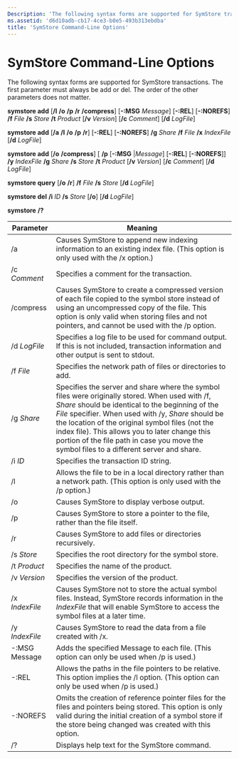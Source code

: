 ```yaml
---
Description: 'The following syntax forms are supported for SymStore transactions. The first parameter must always be add or del. The order of the other parameters does not matter.'
ms.assetid: 'd6d10adb-cb17-4ce3-b0e5-493b313ebdba'
title: 'SymStore Command-Line Options'
---
```


# SymStore Command-Line Options

The following syntax forms are supported for SymStore transactions. The first parameter must always be add or del. The order of the other parameters does not matter.

**symstore add** \[**/l** **/o** **/p** **/r** **/compress**\] \[**-:MSG** *Message*\] \[**-:REL**\] \[**-:NOREFS**\] **/f** *File* **/s** *Store* **/t** *Product* \[**/v** *Version*\] \[**/c** *Comment*\] \[**/d** *LogFile*\]

**symstore add** \[**/a** **/l** **/o** **/p** **/r**\] \[**-:REL**\] \[**-:NOREFS**\] **/g** *Share* **/f** *File* **/x** *IndexFile* \[**/d** *LogFile*\]

**symstore add** \[**/o** **/compress**\] \[ **/p** \[**-:MSG** \|*Message*\] \[**-:REL**\] \[**-:NOREFS**\]\] **/y** *IndexFile* **/g** *Share* **/s** *Store* **/t** *Product* \[**/v** *Version*\] \[**/c** *Comment*\] \[**/d** *LogFile*\]

**symstore query** \[**/o** **/r**\] **/f** *File* **/s** *Store* \[**/d** *LogFile*\]

**symstore del** **/i** *ID* **/s** *Store* \[**/o**\] \[**/d** *LogFile*\]

**symstore** **/?**



| Parameter      | Meaning                                                                                                                                                                                                                                                                                                                                                                                                      |
|----------------|--------------------------------------------------------------------------------------------------------------------------------------------------------------------------------------------------------------------------------------------------------------------------------------------------------------------------------------------------------------------------------------------------------------|
| /a             | Causes SymStore to append new indexing information to an existing index file. (This option is only used with the /x option.)                                                                                                                                                                                                                                                                                 |
| /c *Comment*   | Specifies a comment for the transaction.                                                                                                                                                                                                                                                                                                                                                                     |
| /compress      | Causes SymStore to create a compressed version of each file copied to the symbol store instead of using an uncompressed copy of the file. This option is only valid when storing files and not pointers, and cannot be used with the /p option.                                                                                                                                                              |
| /d *LogFile*   | Specifies a log file to be used for command output. If this is not included, transaction information and other output is sent to stdout.                                                                                                                                                                                                                                                                     |
| /f *File*      | Specifies the network path of files or directories to add.                                                                                                                                                                                                                                                                                                                                                   |
| /g *Share*     | Specifies the server and share where the symbol files were originally stored. When used with /f, *Share* should be identical to the beginning of the *File* specifier. When used with /y, *Share* should be the location of the original symbol files (not the index file). This allows you to later change this portion of the file path in case you move the symbol files to a different server and share. |
| /i *ID*        | Specifies the transaction ID string.                                                                                                                                                                                                                                                                                                                                                                         |
| /l             | Allows the file to be in a local directory rather than a network path. (This option is only used with the /p option.)                                                                                                                                                                                                                                                                                        |
| /o             | Causes SymStore to display verbose output.                                                                                                                                                                                                                                                                                                                                                                   |
| /p             | Causes SymStore to store a pointer to the file, rather than the file itself.                                                                                                                                                                                                                                                                                                                                 |
| /r             | Causes SymStore to add files or directories recursively.                                                                                                                                                                                                                                                                                                                                                     |
| /s *Store*     | Specifies the root directory for the symbol store.                                                                                                                                                                                                                                                                                                                                                           |
| /t *Product*   | Specifies the name of the product.                                                                                                                                                                                                                                                                                                                                                                           |
| /v *Version*   | Specifies the version of the product.                                                                                                                                                                                                                                                                                                                                                                        |
| /x *IndexFile* | Causes SymStore not to store the actual symbol files. Instead, SymStore records information in the *IndexFile* that will enable SymStore to access the symbol files at a later time.                                                                                                                                                                                                                         |
| /y *IndexFile* | Causes SymStore to read the data from a file created with /x.                                                                                                                                                                                                                                                                                                                                                |
| -:MSG Message  | Adds the specified Message to each file. (This option can only be used when /p is used.)                                                                                                                                                                                                                                                                                                                     |
| -:REL          | Allows the paths in the file pointers to be relative. This option implies the /l option. (This option can only be used when /p is used.)                                                                                                                                                                                                                                                                     |
| -:NOREFS       | Omits the creation of reference pointer files for the files and pointers being stored. This option is only valid during the initial creation of a symbol store if the store being changed was created with this option.                                                                                                                                                                                      |
| /?             | Displays help text for the SymStore command.                                                                                                                                                                                                                                                                                                                                                                 |



 

 

 



